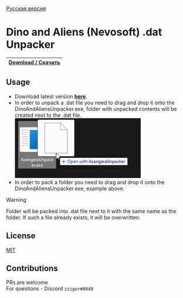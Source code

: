 [Русская версия](README.md)

# Dino and Aliens (Nevosoft) .dat Unpacker

|[**Download / Скачать**](https://github.com/zziger/dino-and-aliens-unpacker/releases/latest/download/DinoAndAliensUnpacker.exe)|
|-|

## Usage

- Download latest version [**here**](https://github.com/zziger/dino-and-aliens-unpacker/releases/latest/download/DinoAndAliensUnpacker.exe).
- In order to unpack a .dat file you need to drag and drop it onto the DinoAndAliensUnpacker.exe, folder with unpacked contents will be created next to the .dat file.<br> ![example.png](example.png)
- In order to pack a folder you need to drag and drop it onto the DinoAndAliensUnpacker.exe, example above.
> [!WARNING]
> Folder will be packed into .dat file next to it with the same name as the folder. If such a file already exists, it will be overwritten.

## License

[MIT](LICENSE)

## Contributions

PRs are welcome<br>
For questions - Discord `zziger#8040`
